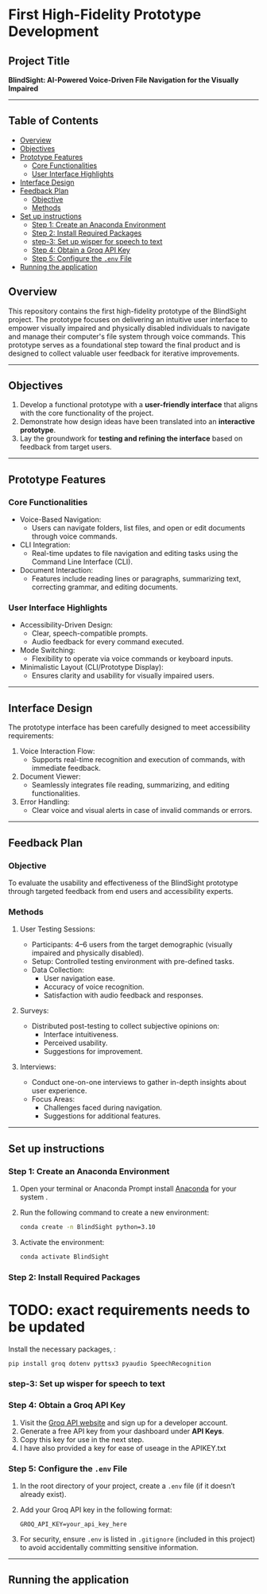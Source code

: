 # First High-Fidelity Prototype Development

## **Project Title**
**BlindSight: AI-Powered Voice-Driven File Navigation for the Visually Impaired**

---

## Table of Contents
- [Overview](#overview)
- [Objectives](#Objectives)
- [Prototype Features](#Prototype-Features)
    - [Core Functionalities](#Core-Functionalities)
    - [User Interface Highlights](#User-Interface-Highlights)
- [Interface Design](#Interface-Design)  
- [Feedback Plan](#Feedback-Plan)
    - [Objective](#Objective)
    - [Methods](#Methods)
- [Set up instructions](#Set-up-instructions)
    - [Step 1: Create an Anaconda Environment](#Step-1:-Create-an-Anaconda-Environment)
    - [Step 2: Install Required Packages](#Step-2:-Install-Required-Packages)
    - [step-3: Set up wisper for speech to text](#step-3:-Set-up-wisper-for-speech-to-text)
    - [Step 4: Obtain a Groq API Key](#Step-4:-Obtain-a-Groq-API-Key)
    - [Step 5: Configure the `.env` File](#Step-5:-Configure-the-`.env`-File)
- [Running the application](#Running-the-application)



## Overview
This repository contains the first high-fidelity prototype of the BlindSight project. The prototype focuses on delivering an intuitive user interface to empower visually impaired and physically disabled individuals to navigate and manage their computer's file system through voice commands. This prototype serves as a foundational step toward the final product and is designed to collect valuable user feedback for iterative improvements.

---

## Objectives
1. Develop a functional prototype with a **user-friendly interface** that aligns with the core functionality of the project.
2. Demonstrate how design ideas have been translated into an **interactive prototype**.
3. Lay the groundwork for **testing and refining the interface** based on feedback from target users.

---

## Prototype Features
### Core Functionalities
- Voice-Based Navigation:
  - Users can navigate folders, list files, and open or edit documents through voice commands.
- CLI Integration:
  - Real-time updates to file navigation and editing tasks using the Command Line Interface (CLI).
- Document Interaction:
  - Features include reading lines or paragraphs, summarizing text, correcting grammar, and editing documents.

### User Interface Highlights
- Accessibility-Driven Design:
  - Clear, speech-compatible prompts.
  - Audio feedback for every command executed.
- Mode Switching:
  - Flexibility to operate via voice commands or keyboard inputs.
- Minimalistic Layout (CLI/Prototype Display):
  - Ensures clarity and usability for visually impaired users.

---

## Interface Design
The prototype interface has been carefully designed to meet accessibility requirements:
1. Voice Interaction Flow:
   - Supports real-time recognition and execution of commands, with immediate feedback.
2. Document Viewer:
   - Seamlessly integrates file reading, summarizing, and editing functionalities.
3. Error Handling:
   - Clear voice and visual alerts in case of invalid commands or errors.

---

## Feedback Plan
### Objective
To evaluate the usability and effectiveness of the BlindSight prototype through targeted feedback from end users and accessibility experts.

### Methods
1. User Testing Sessions:
   - Participants: 4–6 users from the target demographic (visually impaired and physically disabled).
   - Setup: Controlled testing environment with pre-defined tasks.
   - Data Collection:
     - User navigation ease.
     - Accuracy of voice recognition.
     - Satisfaction with audio feedback and responses.

2. Surveys:
   - Distributed post-testing to collect subjective opinions on:
     - Interface intuitiveness.
     - Perceived usability.
     - Suggestions for improvement.

3. Interviews:
   - Conduct one-on-one interviews to gather in-depth insights about user experience.
   - Focus Areas:
     - Challenges faced during navigation.
     - Suggestions for additional features.

---

## Set up instructions

### Step 1: Create an Anaconda Environment

1. Open your terminal or Anaconda Prompt install [Anaconda](https://docs.anaconda.com/anaconda/install/) for your system .
2. Run the following command to create a new environment:

    ```bash
    conda create -n BlindSight python=3.10
    ```

3. Activate the environment:

    ```bash
    conda activate BlindSight
    ```

### Step 2: Install Required Packages


# TODO: exact requirements needs to be updated

Install the necessary packages, :

```bash
pip install groq dotenv pyttsx3 pyaudio SpeechRecognition
```

### step-3: Set up wisper for speech to text


### Step 4: Obtain a Groq API Key

1. Visit the [Groq API website](https://www.groq.com) and sign up for a developer account.
2. Generate a free API key from your dashboard under **API Keys**.
3. Copy this key for use in the next step.
4. I have also provided a key for ease of useage in the APIKEY.txt

### Step 5: Configure the `.env` File

1. In the root directory of your project, create a `.env` file (if it doesn’t already exist).
2. Add your Groq API key in the following format:

    ```plaintext
    GROQ_API_KEY=your_api_key_here
    ```

3. For security, ensure `.env` is listed in `.gitignore` (included in this project) to avoid accidentally committing sensitive information.

---

## Running the application



